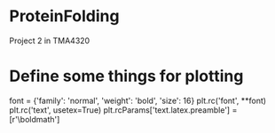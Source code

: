 # ProteinFolding
Project 2 in TMA4320

# Define some things for plotting
font = {'family': 'normal', 'weight': 'bold', 'size': 16}
plt.rc('font', **font)
plt.rc('text', usetex=True)
plt.rcParams['text.latex.preamble'] = [r'\boldmath']
